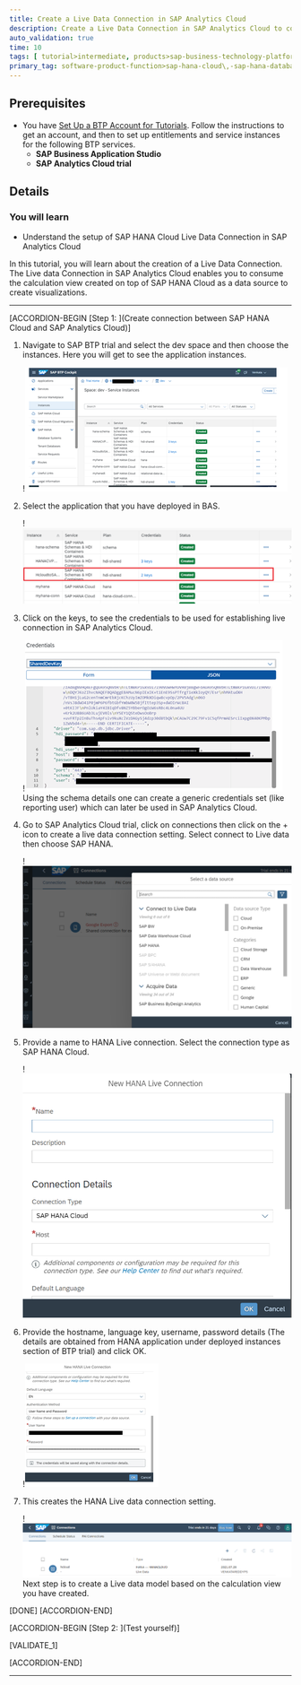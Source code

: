 ```yaml
---
title: Create a Live Data Connection in SAP Analytics Cloud
description: Create a Live Data Connection in SAP Analytics Cloud to consume the calculation view built on SAP HANA Cloud.
auto_validation: true
time: 10
tags: [ tutorial>intermediate, products>sap-business-technology-platform, products>sap-business-application-studio, products>sap-analytics-cloud, products>sap-hana-cloud]
primary_tag: software-product-function>sap-hana-cloud\,-sap-hana-database
---
```


## Prerequisites
 - You have [Set Up a BTP Account for Tutorials](group.btp-setup). Follow the instructions to get an account, and then to set up entitlements and service instances for the following BTP services.
    - **SAP Business Application Studio**
    - **SAP Analytics Cloud trial**

## Details  
### You will learn
- Understand the setup of SAP HANA Cloud Live Data Connection in SAP Analytics Cloud

In this tutorial, you will learn about the creation of a Live Data Connection. The Live data Connection in SAP Analytics Cloud enables you to consume the calculation view created on top of SAP HANA Cloud as a data source to create visualizations.

---
[ACCORDION-BEGIN [Step 1: ](Create connection between SAP HANA Cloud and SAP Analytics Cloud)]
1. Navigate to SAP BTP trial and select the dev space and then choose the instances. Here you will get to see the application instances.

    !![HANA Con Creation](step7-I1.png)

2. Select the application that you have deployed in BAS.

    !![HANA COn Creation](step7-I2.png)

3. Click on the keys, to see the credentials to be used for establishing live connection in SAP Analytics Cloud.

    !![HANA COn Creation](step7-I3.png)
  Using the schema details one can create a generic credentials set (like reporting user) which can later be used in SAP Analytics Cloud.

4. Go to SAP Analytics Cloud trial, click on connections then click on the + icon to create a live data connection setting.
  Select connect to Live data then choose SAP HANA.

    !![HANA COn Creation](step7-I4.png)

5. Provide a name to HANA Live connection. Select the connection type as SAP HANA Cloud.

    !![HANA COn Creation](step7-I5.png)

6. Provide the hostname, language key, username, password details (The details are obtained from HANA application under deployed instances section of BTP trial) and click OK.

    !![HANA COn Creation](step7-I6.png)

7. This creates the HANA Live data connection setting.

    !![HANA COn Creation](step7-I7.png)
  Next step is to create a Live data model based on the calculation view you have created.

[DONE]
[ACCORDION-END]

[ACCORDION-BEGIN [Step 2: ](Test yourself)]

[VALIDATE_1]

[ACCORDION-END]


---
